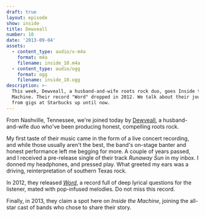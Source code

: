 ```yaml
---
draft: true
layout: episode
show: inside
title: Dewveall
number: 10
date: '2013-09-04'
assets:
  - content_type: audio/x-m4a
    format: m4a
    filename: inside_10.m4a
  - content_type: audio/ogg
    format: ogg
    filename: inside_10.ogg
description: >-
  This week, Dewveall, a husband-and-wife roots rock duo, goes Inside the
  Machine. Their record "Word" dropped in 2012. We talk about their journey,
  from gigs at Starbucks up until now.
---
```

From Nashville, Tennessee, we're joined today by [Dewveall](http://dewveall.com), a husband-and-wife duo who've been producing honest, compelling roots rock.

My first taste of their music came in the form of a live concert recording, and while those usually aren't the best, the band's on-stage banter and honest performance left me begging for more. A couple of years passed, and I received a pre-release single of their track *Runaway Sun* in my inbox. I donned my headphones, and pressed play. What greeted my ears was a driving, reinterpretation of southern Texas rock.

In 2012, they released [*Word*](http://dewveall.bandcamp.com/album/word), a record full of deep lyrical questions for the listener, mated with pop-infused melodies. Do not miss this record.

Finally, in 2013, they claim a spot here on *Inside the Machine*, joining the all-star cast of bands who chose to share their story.